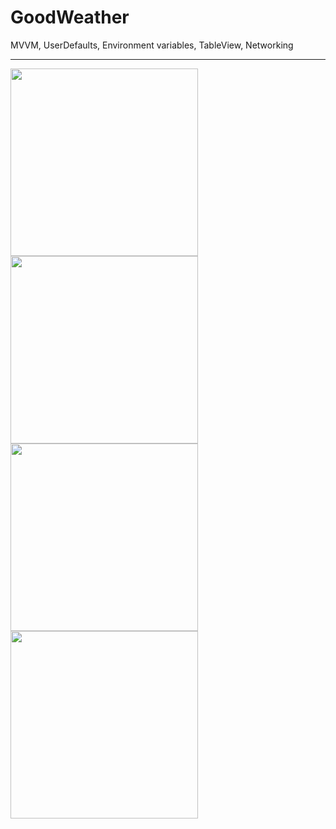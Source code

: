 # GoodWeather
MVVM, UserDefaults, Environment variables, TableView, Networking

---

<a href="url"><img src="https://user-images.githubusercontent.com/31929901/191484386-3a8c04e6-f385-4c6c-9719-30de1896ba44.png" align="left" width="300"></a>

<a href="url"><img src="https://user-images.githubusercontent.com/31929901/191483885-6f611cc8-6933-4275-90e4-b3d0e6f912c0.png" align="left" width="300"></a>

<a href="url"><img src="https://user-images.githubusercontent.com/31929901/191484399-5854dae8-eb8a-41e1-85cc-42075cafd0a1.png" align="left" width="300"></a>

<br />  

<a href="url"><img src="https://user-images.githubusercontent.com/31929901/191483953-059568de-bfa6-4135-9596-62ed2a65b638.png" align="left" width="300"></a>
